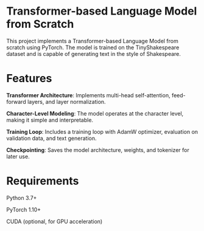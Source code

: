 # Transformer-based Language Model from Scratch
This project implements a Transformer-based Language Model from scratch using PyTorch. The model is trained on the TinyShakespeare dataset and is capable of generating text in the style of Shakespeare. 

# Features

**Transformer Architecture**: Implements multi-head self-attention, feed-forward layers, and layer normalization.

**Character-Level Modeling**: The model operates at the character level, making it simple and interpretable.

**Training Loop**: Includes a training loop with AdamW optimizer, evaluation on validation data, and text generation.

**Checkpointing**: Saves the model architecture, weights, and tokenizer for later use.

# Requirements

Python 3.7+

PyTorch 1.10+

CUDA (optional, for GPU acceleration)
